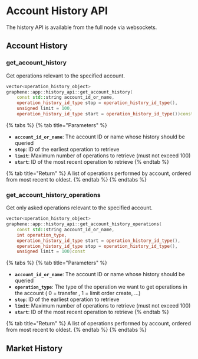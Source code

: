 # Account History API

The history API is available from the full node via websockets.

## Account History

### get\_account\_history

Get operations relevant to the specified account.

```cpp
vector<operation_history_object> 
graphene::app::history_api::get_account_history(
    const std::string account_id_or_name, 
    operation_history_id_type stop = operation_history_id_type(), 
    unsigned limit = 100, 
    operation_history_id_type start = operation_history_id_type())const
```

{% tabs %}
{% tab title="Parameters" %}
* **`account_id_or_name`**: The account ID or name whose history should be queried
* **`stop`**: ID of the earliest operation to retrieve
* **`limit`**: Maximum number of operations to retrieve \(must not exceed 100\)
* **`start`**: ID of the most recent operation to retrieve
{% endtab %}

{% tab title="Return" %}
A list of operations performed by account, ordered from most recent to oldest.
{% endtab %}
{% endtabs %}

### get\_account\_history\_operations

Get only asked operations relevant to the specified account.

```cpp
vector<operation_history_object> 
graphene::app::history_api::get_account_history_operations(
    const std::string account_id_or_name, 
    int operation_type, 
    operation_history_id_type start = operation_history_id_type(), 
    operation_history_id_type stop = operation_history_id_type(), 
    unsigned limit = 100)const
```

{% tabs %}
{% tab title="Parameters" %}
* **`account_id_or_name`**: The account ID or name whose history should be queried
* **`operation_type`**: The type of the operation we want to get operations in the account \( 0 = transfer , 1 = limit order create, …\)
* **`stop`**: ID of the earliest operation to retrieve
* **`limit`**: Maximum number of operations to retrieve \(must not exceed 100\)
* **`start`**: ID of the most recent operation to retrieve
{% endtab %}

{% tab title="Return" %}
A list of operations performed by account, ordered from most recent to oldest.
{% endtab %}
{% endtabs %}

## Market History




